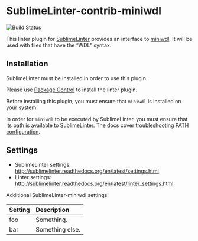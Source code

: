 SublimeLinter-contrib-miniwdl
================================

[![Build Status](https://travis-ci.org/SublimeLinter/SublimeLinter-contrib-miniwdl.svg?branch=master)](https://travis-ci.org/SublimeLinter/SublimeLinter-contrib-miniwdl)

This linter plugin for [SublimeLinter](https://github.com/SublimeLinter/SublimeLinter) provides an interface to [miniwdl](https://github.com/chanzuckerberg/miniwdl). It will be used with files that have the “WDL” syntax.

## Installation
SublimeLinter must be installed in order to use this plugin. 

Please use [Package Control](https://packagecontrol.io) to install the linter plugin.

Before installing this plugin, you must ensure that `miniwdl` is installed on your system.

In order for `miniwdl` to be executed by SublimeLinter, you must ensure that its path is available to SublimeLinter. The docs cover [troubleshooting PATH configuration](http://sublimelinter.readthedocs.io/en/latest/troubleshooting.html#finding-a-linter-executable).

## Settings
- SublimeLinter settings: http://sublimelinter.readthedocs.org/en/latest/settings.html
- Linter settings: http://sublimelinter.readthedocs.org/en/latest/linter_settings.html

Additional SublimeLinter-miniwdl settings:

|Setting|Description    |
|:------|:--------------|
|foo    |Something.     |
|bar    |Something else.|
